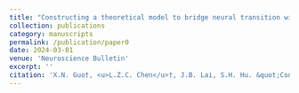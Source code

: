 ```yaml
---
title: "Constructing a theoretical model to bridge neural transition with state switch in bipolar disorder"
collection: publications
category: manuscripts
permalink: /publication/paper0
date: 2024-03-01
venue: 'Neuroscience Bulletin'
excerpt: ''
citation: 'X.N. Guo†, <u>L.Z.C. Chen</u>†, J.B. Lai, S.H. Hu. &quot;Constructing a theoretical model to bridge neural transition with state switch in bipolar disorder. &quot; <i>Neuroscience Bulletin</i>, 2025, 41(1):181-185. https://doi.org/10.1007/s12264-024-01298-9'
---
```

<!---
paperurl: 'http://chainjackson.github.io/Chain.github.io/files/paper0.pd'
--->
